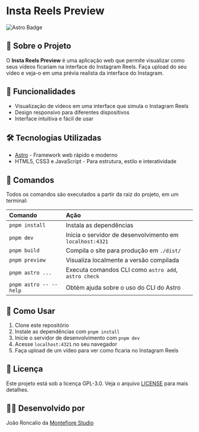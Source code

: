 # Insta Reels Preview

![Astro Badge](https://img.shields.io/badge/Astro-5.6.1-blueviolet)

## 📱 Sobre o Projeto

O **Insta Reels Preview** é uma aplicação web que permite visualizar como seus vídeos ficariam na interface do Instagram Reels. Faça upload do seu vídeo e veja-o em uma prévia realista da interface do Instagram.

## 🚀 Funcionalidades

- Visualização de vídeos em uma interface que simula o Instagram Reels
- Design responsivo para diferentes dispositivos
- Interface intuitiva e fácil de usar

## 🛠️ Tecnologias Utilizadas

- [Astro](https://astro.build/) - Framework web rápido e moderno
- HTML5, CSS3 e JavaScript - Para estrutura, estilo e interatividade

## 🧞 Comandos

Todos os comandos são executados a partir da raiz do projeto, em um terminal:

| Comando                | Ação                                                     |
| :--------------------- | :------------------------------------------------------- |
| `pnpm install`         | Instala as dependências                                  |
| `pnpm dev`             | Inicia o servidor de desenvolvimento em `localhost:4321` |
| `pnpm build`           | Compila o site para produção em `./dist/`                |
| `pnpm preview`         | Visualiza localmente a versão compilada                  |
| `pnpm astro ...`       | Executa comandos CLI como `astro add`, `astro check`     |
| `pnpm astro -- --help` | Obtém ajuda sobre o uso do CLI do Astro                  |

## 🔧 Como Usar

1. Clone este repositório
2. Instale as dependências com `pnpm install`
3. Inicie o servidor de desenvolvimento com `pnpm dev`
4. Acesse `localhost:4321` no seu navegador
5. Faça upload de um vídeo para ver como ficaria no Instagram Reels

## 📝 Licença

Este projeto está sob a licença GPL-3.0. Veja o arquivo [LICENSE](LICENSE.md) para mais detalhes.

## 👨‍💻 Desenvolvido por

João Roncalio da [Montefiore Studio](https://montefiorestudio.com)
